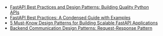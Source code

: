 - [FastAPI Best Practices and Design Patterns: Building Quality Python APIs](https://medium.com/@lautisuarez081/fastapi-best-practices-and-design-patterns-building-quality-python-apis-31774ff3c28a)
- [FastAPI Best Practices: A Condensed Guide with Examples](https://dev.to/devasservice/fastapi-best-practices-a-condensed-guide-with-examples-3pa5)
- [5 Must-Know Design Patterns for Building Scalable FastAPI Applications](https://theprimadonna.medium.com/5-must-know-design-patterns-for-building-scalable-fastapi-applications-36f9f31059fd)
- [Backend Communication Design Patterns: Request-Response Pattern](https://okenna.hashnode.dev/backend-communication-design-patterns-request-response-pattern#heading-problems-with-request-response-pattern)
